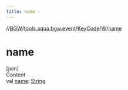 ```yaml
---
title: name -
---
```

//[BGW](../../../../index.md)/[tools.aqua.bgw.event](../../index.md)/[KeyCode](../index.md)/[W](index.md)/[name](name.md)



# name  
[jvm]  
Content  
val [name](name.md): [String](https://kotlinlang.org/api/latest/jvm/stdlib/kotlin/-string/index.html)  



